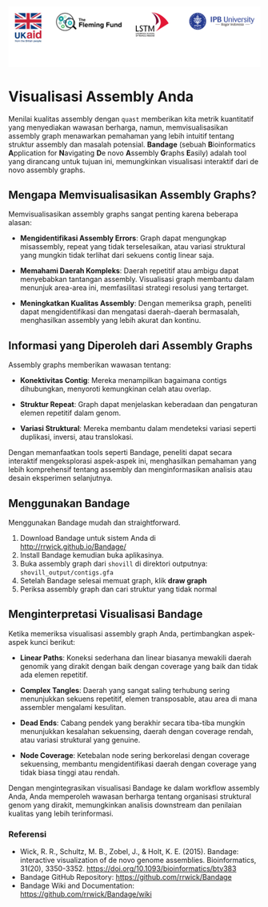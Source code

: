 ![collaboration-logo](../IM/Github_image_banner.png)

# **Visualisasi Assembly Anda**

Menilai kualitas assembly dengan `quast` memberikan kita metrik kuantitatif yang menyediakan wawasan berharga, namun, memvisualisasikan assembly graph menawarkan pemahaman yang lebih intuitif tentang struktur assembly dan masalah potensial. **Bandage** (sebuah **B**ioinformatics **A**pplication for **N**avigating **D**e novo **A**ssembly **G**raphs **E**asily) adalah tool yang dirancang untuk tujuan ini, memungkinkan visualisasi interaktif dari de novo assembly graphs.

## Mengapa Memvisualisasikan Assembly Graphs?

Memvisualisasikan assembly graphs sangat penting karena beberapa alasan:

- **Mengidentifikasi Assembly Errors**: Graph dapat mengungkap misassembly, repeat yang tidak terselesaikan, atau variasi struktural yang mungkin tidak terlihat dari sekuens contig linear saja.

- **Memahami Daerah Kompleks**: Daerah repetitif atau ambigu dapat menyebabkan tantangan assembly. Visualisasi graph membantu dalam menunjuk area-area ini, memfasilitasi strategi resolusi yang tertarget.

- **Meningkatkan Kualitas Assembly**: Dengan memeriksa graph, peneliti dapat mengidentifikasi dan mengatasi daerah-daerah bermasalah, menghasilkan assembly yang lebih akurat dan kontinu.

## Informasi yang Diperoleh dari Assembly Graphs

Assembly graphs memberikan wawasan tentang:

- **Konektivitas Contig**: Mereka menampilkan bagaimana contigs dihubungkan, menyoroti kemungkinan celah atau overlap.

- **Struktur Repeat**: Graph dapat menjelaskan keberadaan dan pengaturan elemen repetitif dalam genom.

- **Variasi Struktural**: Mereka membantu dalam mendeteksi variasi seperti duplikasi, inversi, atau translokasi.

Dengan memanfaatkan tools seperti Bandage, peneliti dapat secara interaktif mengeksplorasi aspek-aspek ini, menghasilkan pemahaman yang lebih komprehensif tentang assembly dan menginformasikan analisis atau desain eksperimen selanjutnya.

## Menggunakan Bandage

Menggunakan Bandage mudah dan straightforward.

1. Download Bandage untuk sistem Anda di http://rrwick.github.io/Bandage/
2. Install Bandage kemudian buka aplikasinya.
3. Buka assembly graph dari `shovill` di direktori outputnya: `shovill_output/contigs.gfa`
4. Setelah Bandage selesai memuat graph, klik **draw graph**
5. Periksa assembly graph dan cari struktur yang tidak normal

## Menginterpretasi Visualisasi Bandage

Ketika memeriksa visualisasi assembly graph Anda, pertimbangkan aspek-aspek kunci berikut:

- **Linear Paths**: Koneksi sederhana dan linear biasanya mewakili daerah genomik yang dirakit dengan baik dengan coverage yang baik dan tidak ada elemen repetitif.

- **Complex Tangles**: Daerah yang sangat saling terhubung sering menunjukkan sekuens repetitif, elemen transposable, atau area di mana assembler mengalami kesulitan.

- **Dead Ends**: Cabang pendek yang berakhir secara tiba-tiba mungkin menunjukkan kesalahan sekuensing, daerah dengan coverage rendah, atau variasi struktural yang genuine.

- **Node Coverage**: Ketebalan node sering berkorelasi dengan coverage sekuensing, membantu mengidentifikasi daerah dengan coverage yang tidak biasa tinggi atau rendah.

Dengan mengintegrasikan visualisasi Bandage ke dalam workflow assembly Anda, Anda memperoleh wawasan berharga tentang organisasi struktural genom yang dirakit, memungkinkan analisis downstream dan penilaian kualitas yang lebih terinformasi.

### Referensi

- Wick, R. R., Schultz, M. B., Zobel, J., & Holt, K. E. (2015). Bandage: interactive visualization of de novo genome assemblies. Bioinformatics, 31(20), 3350-3352. https://doi.org/10.1093/bioinformatics/btv383
- Bandage GitHub Repository: https://github.com/rrwick/Bandage
- Bandage Wiki and Documentation: https://github.com/rrwick/Bandage/wiki
